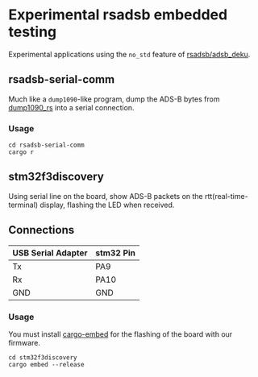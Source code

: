 # Experimental rsadsb embedded testing

Experimental applications using the `no_std` feature of [rsadsb/adsb_deku](https://github.com/rsadsb/adsb_deku).

##  rsadsb-serial-comm
Much like a `dump1090`-like program, dump the ADS-B bytes from [dump1090_rs](https://github.com/rsadsb/dump1090_rs) into a serial connection.

### Usage
```
cd rsadsb-serial-comm
cargo r
```

## stm32f3discovery
Using serial line on the board, show ADS-B packets on the rtt(real-time-terminal) display, flashing the LED when received.

## Connections
| USB Serial Adapter | stm32 Pin  |
| ------------------ | ---------- |
| Tx                 | PA9        |
| Rx                 | PA10       |
| GND                | GND        |


### Usage
You must install [cargo-embed](https://github.com/probe-rs/cargo-embed) for the flashing of the board with our firmware.

```
cd stm32f3discovery
cargo embed --release
```
